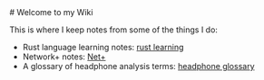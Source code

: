 <link rel="stylesheet" href="style.css">
# Welcome to my Wiki

This is where I keep notes from some of the things I do:
- Rust language learning notes: [rust learning](rustlearning.md)
- Network+ notes: [Net+](networkplus.md)
- A glossary of headphone analysis terms: [headphone glossary](headphoneglossary.md)


